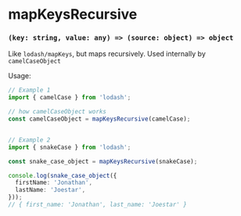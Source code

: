 # mapKeysRecursive

### `(key: string, value: any) => (source: object) => object`

Like `lodash/mapKeys`, but maps recursively. Used internally by `camelCaseObject`

Usage:

```ts
// Example 1
import { camelCase } from 'lodash';

// how camelCaseObject works
const camelCaseObject = mapKeysRecursive(camelCase);


// Example 2
import { snakeCase } from 'lodash';

const snake_case_object = mapKeysRecursive(snakeCase);

console.log(snake_case_object({
  firstName: 'Jonathan',
  lastName: 'Joestar',
}));
// { first_name: 'Jonathan', last_name: 'Joestar' }
```
